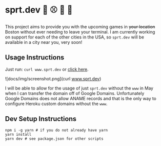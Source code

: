 # sprt.dev :basketball: :baseball: :ice_hockey: :football:

This project aims to provide you with the upcoming games in ~~your location~~ Boston without ever needing to leave your terminal. I am currently working on support for each of the other cities in the USA, so `sprt.dev` will be available in a city near you, very soon!

## Usage Instructions

Just run: `curl www.sprt.dev` or [click here](https://www.sprt.dev).

![docs/img/screenshot.png](curl www.sprt.dev)

I will be able to allow for the usage of just `sprt.dev` without the `www` in May when I can transfer the domain off of Google Domains. Unfortunately Google Domains does not allow ANAME records and that is the only way to configure Heroku custom domains without the `www`.

## Dev Setup Instructions

```
npm i -g yarn # if you do not already have yarn
yarn install
yarn dev # see package.json for other scripts
```
